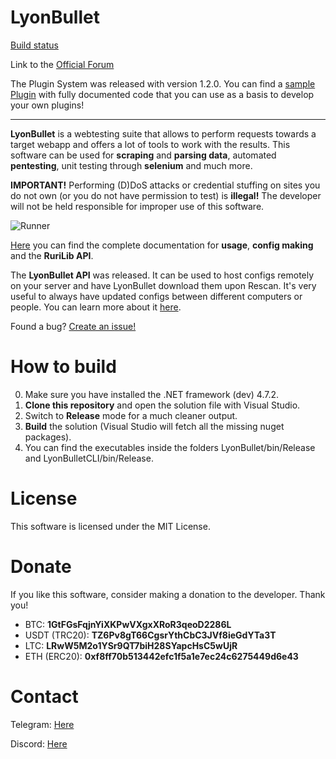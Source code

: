 # LyonBullet
[Build status](https://t.me/imakeconfigs)

Link to the [Official Forum](https://t.me/imakeconfigs)

The Plugin System was released with version 1.2.0. You can find a [sample Plugin](https://discord.gg/7QFCFuyAZw) with fully documented code that you can use as a basis to develop your own plugins!

- - - -

**LyonBullet** is a webtesting suite that allows to perform requests towards a target webapp and offers a lot of tools to work with the results. This software can be used for **scraping** and **parsing data**, automated **pentesting**, unit testing through **selenium** and much more.

**IMPORTANT!** Performing (D)DoS attacks or credential stuffing on sites you do not own (or you do not have permission to test) is **illegal!** The developer will not be held responsible for improper use of this software.

![Runner](https://i.ibb.co/0jCPpmP/lyonbullet-front.png)

[Here](https://discord.gg/7QFCFuyAZw) you can find the complete documentation for **usage**, **config making** and the **RuriLib API**.

The **LyonBullet API** was released. It can be used to host configs remotely on your server and have LyonBullet download them upon Rescan. It's very useful to always have updated configs between different computers or people. You can learn more about it [here](https://LyonBullet.github.io/ob1/remote.html).

Found a bug? [Create an issue!](https://help.github.com/en/articles/creating-an-issue)

# How to build
0. Make sure you have installed the .NET framework (dev) 4.7.2.
1. **Clone this repository** and open the solution file with Visual Studio.
2. Switch to **Release** mode for a much cleaner output.
3. **Build** the solution (Visual Studio will fetch all the missing nuget packages).
4. You can find the executables inside the folders LyonBullet/bin/Release and LyonBulletCLI/bin/Release.

# License
This software is licensed under the MIT License.

# Donate
If you like this software, consider making a donation to the developer. Thank you!
- BTC: **1GtFGsFqjnYiXKPwVXgxXRoR3qeoD2286L**
- USDT (TRC20): **TZ6Pv8gT66CgsrYthCbC3JVf8ieGdYTa3T**
- LTC: **LRwW5M2o1YSr9QT7biH28SYapcHsC5wUjR**
- ETH (ERC20): **0xf8ff70b513442efc1f5a1e7ec24c6275449d6e43**

# Contact
Telegram: [Here](https://t.me/YashveerGamingBot)

Discord: [Here](https://discord.gg/7QFCFuyAZw)

